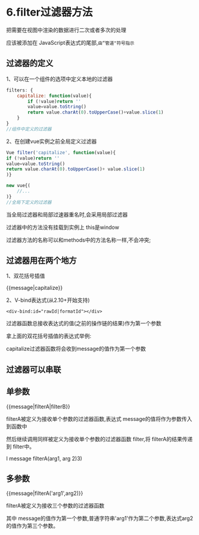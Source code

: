 # 6.filter过滤器方法
把需要在视图中渲染的数据进行二次或者多次的处理

应该被添加在 JavaScript表达式的尾部,`由“管道"符号指示`

## 过滤器的定义
1、可以在一个组件的选项中定义本地的过滤器
```js
filters: {
    capitalize: function(value){
        if (!value)return ''
        value=value.toString()
        return value.charAt(0).toUpperCase()+value.slice(1)
    }
}
//组件中定义的过滤器
```

2、在创建vue实例之前全局定义过滤器
```js
Vue filter('capitalize', function(value){
if (!value)return ''
value=value.toString()
return value.charAt(0).toUpperCase()+ value.slice(1)
)}

new vue{(
    //...
)}
//全局下定义的过滤器
```
当全局过滤器和局部过速器重名时,会采用局部过滤器

过滤器中的方法没有挂载到实例上 this是window

过滤器方法的名称可以和methods中的方法名称一样,不会冲突;

## 过滤器用在两个地方
1、双花括号插值

{{message|capitalize}}

2、V-bind表达式(从2.10+开始支持)

`<div-bind:id="rawId|formatId"></div>`

过滤器函数总接收表达式的值(之前的操作链的结果)作为第一个参数

拿上面的双花括号插值的表达式举例:

capitalize过滤器函数将会收到message的值作为第一个参数

## 过滤器可以串联

## 单参数

{{message|filterA|filterB}}

filterA被定义为接收单个参数的过滤器函数,表达式 message的值将作为参数传入到函数中

然后继续调用同样被定义为接收单个参数的过滤器函数 filter,将 filterA的结果传递到 filter中。

I message filterA(arg1, arg 2)3)

## 多参数

{{message|filterA('arg1',arg2)}}

filterA被定义为接收三个参数的过滤器函数

其中 message的值作为第一个参数,普通字符串'arg1'作为第二个参数,表达式arg2的值作为第三个参数。